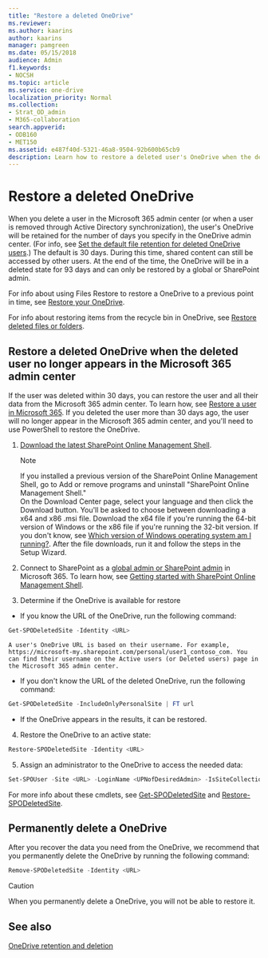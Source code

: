 ```yaml
---
title: "Restore a deleted OneDrive"
ms.reviewer: 
ms.author: kaarins
author: kaarins
manager: pamgreen
ms.date: 05/15/2018
audience: Admin
f1.keywords:
- NOCSH
ms.topic: article
ms.service: one-drive
localization_priority: Normal
ms.collection: 
- Strat_OD_admin
- M365-collaboration
search.appverid:
- ODB160
- MET150
ms.assetid: e487f40d-5321-46a8-9504-92b600b65cb9
description: Learn how to restore a deleted user's OneDrive when the deleted user no longer appears in the Microsoft 365 admin center.
---
```


# Restore a deleted OneDrive

When you delete a user in the Microsoft 365 admin center (or when a user is removed through Active Directory synchronization), the user's OneDrive will be retained for the number of days you specify in the OneDrive admin center. (For info, see [Set the default file retention for deleted OneDrive users](set-retention.md).) The default is 30 days. During this time, shared content can still be accessed by other users. At the end of the time, the OneDrive will be in a deleted state for 93 days and can only be restored by a global or SharePoint admin.

For info about using Files Restore to restore a OneDrive to a previous point in time, see [Restore your OneDrive](https://support.office.com/article/fa231298-759d-41cf-bcd0-25ac53eb8a15).

For info about restoring items from the recycle bin in OneDrive, see [Restore deleted files or folders](https://support.office.com/article/949ada80-0026-4db3-a953-c99083e6a84f).
  
## Restore a deleted OneDrive when the deleted user no longer appears in the Microsoft 365 admin center

If the user was deleted within 30 days, you can restore the user and all their data from the Microsoft 365 admin center. To learn how, see [Restore a user in Microsoft 365](/office365/admin/add-users/restore-user). If you deleted the user more than 30 days ago, the user will no longer appear in the Microsoft 365 admin center, and you'll need to use PowerShell to restore the OneDrive.
  
1. [Download the latest SharePoint Online Management Shell](https://go.microsoft.com/fwlink/p/?LinkId=255251).

    > [!NOTE]
    > If you installed a previous version of the SharePoint Online Management Shell, go to Add or remove programs and uninstall "SharePoint Online Management Shell." <br>On the Download Center page, select your language and then click the Download button. You'll be asked to choose between downloading a x64 and x86 .msi file. Download the x64 file if you're running the 64-bit version of Windows or the x86 file if you're running the 32-bit version. If you don't know, see [Which version of Windows operating system am I running?](https://support.microsoft.com/help/13443/windows-which-operating-system). After the file downloads, run it and follow the steps in the Setup Wizard.

2. Connect to SharePoint as a [global admin or SharePoint admin](/sharepoint/sharepoint-admin-role) in Microsoft 365. To learn how, see [Getting started with SharePoint Online Management Shell](/powershell/sharepoint/sharepoint-online/connect-sharepoint-online).

3. Determine if the OneDrive is available for restore

  - If you know the URL of the OneDrive, run the following command:

  ```PowerShell
  Get-SPODeletedSite -Identity <URL>
  ```

    A user's OneDrive URL is based on their username. For example, 
    https://microsoft-my.sharepoint.com/personal/user1_contoso_com. You can find their username on the Active users (or Deleted users) page in the Microsoft 365 admin center. 

  - If you don't know the URL of the deleted OneDrive, run the following command:

  ```PowerShell
  Get-SPODeletedSite -IncludeOnlyPersonalSite | FT url
  ```

  - If the OneDrive appears in the results, it can be restored.

4. Restore the OneDrive to an active state:

  ```PowerShell
  Restore-SPODeletedSite -Identity <URL>
  ```

5. Assign an administrator to the OneDrive to access the needed data:

  ```PowerShell
  Set-SPOUser -Site <URL> -LoginName <UPNofDesiredAdmin> -IsSiteCollectionAdmin $True
  ```

For more info about these cmdlets, see [Get-SPODeletedSite](https://go.microsoft.com/fwlink/?linkid=874326) and [Restore-SPODeletedSite](https://go.microsoft.com/fwlink/?linkid=874327).
  
## Permanently delete a OneDrive

After you recover the data you need from the OneDrive, we recommend that you permanently delete the OneDrive by running the following command:
  
```PowerShell
Remove-SPODeletedSite -Identity <URL>
```

> [!CAUTION]
> When you permanently delete a OneDrive, you will not be able to restore it.
  
## See also

[OneDrive retention and deletion](retention-and-deletion.md)
